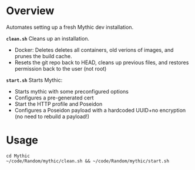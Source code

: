 # Overview
Automates setting up a fresh Mythic dev installation. 

__`clean.sh`__
Cleans up an installation. 
- Docker: Deletes deletes all containers, old verions of images, and prunes the build cache.
- Resets the git repo back to HEAD, cleans up previous files, and restores permission back to the user (not root)

__`start.sh`__
Starts Mythic:
* Starts mythic with some preconfigured options
* Configures a pre-generated cert
* Start the HTTP profile and Poseidon
* Configures a Poseidon payload with a hardcoded UUID+no encryption (no need to rebuild a payload!)

# Usage
```
cd Mythic
~/code/Random/mythic/clean.sh && ~/code/Random/mythic/start.sh
```